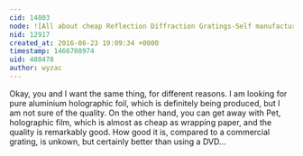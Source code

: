 ```yaml
---
cid: 14803
node: ![All about cheap Reflection Diffraction Gratings-Self manufacturing!](../notes/shubham/04-04-2016/all-about-cheap-reflection-diffraction-gratings-self-manufacturing)
nid: 12917
created_at: 2016-06-23 19:09:34 +0000
timestamp: 1466708974
uid: 480478
author: wyzac
---
```


Okay, you and I want the same thing, for different reasons.  I am looking for pure aluminium holographic foil, which is definitely being produced, but I am not sure of the quality.  On the other hand, you can get away with Pet, holographic film, which is almost as cheap as wrapping paper, and the quality is remarkably good.  How good it is, compared to a commercial grating, is unkown, but certainly better than using a DVD...